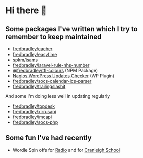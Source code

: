 # Hi there 👋

## Some packages I've written which I try to remember to keep maintained

* [fredbradley/cacher](https://github.com/fredbradley/cacher)
* [fredbradley/easytime](https://github.com/fredbradley/easytime)
* [spkm/isams](https://github.com/cranleighschool/isams-php)
* [fredbradley/laravel-rule-nhs-number](https://github.com/fredbradley/laravel-rule-nhs-number)
* [@fredbradley/tfl-colours](https://github.com/fredbradley/tfl-colours) (NPM Package)
* [Nagios WordPress Updates Checker](https://github.com/fredbradley/nagios-wordpress-updates-checker) (WP Plugin)
* [fredbradley/socs-calendar-ics-parser](https://github.com/fredbradley/socs-calendar-ics-parser)
* [fredbradley/trailingslashit](https://packagist.org/packages/fredbradley/trailingslashit)

And some I'm doing less well in updating regularly
* [fredbradley/topdesk](https://github.com/fredbradley/topdesk)
* [fredbradley/xirrusapi](https://github.com/fredbradley/xirrusapi)
* [fredbradley/imcapi](https://github.com/fredbradley/imcapi)
* [fredbradley/socs-php](https://github.com/fredbradley/socs-php)

## Some fun I've had recently
* Wordle Spin offs for [Radio](https://wordle.demofactor.com) and for [Cranleigh School](https://wordle.cranleigh.org)

<!--
**fredbradley/fredbradley** is a ✨ _special_ ✨ repository because its `README.md` (this file) appears on your GitHub profile.

Here are some ideas to get you started:

- 🔭 I’m currently working on ...
- 🌱 I’m currently learning ...
- 👯 I’m looking to collaborate on ...
- 🤔 I’m looking for help with ...
- 💬 Ask me about ...
- 📫 How to reach me: ...
- 😄 Pronouns: ...
- ⚡ Fun fact: ...
-->
